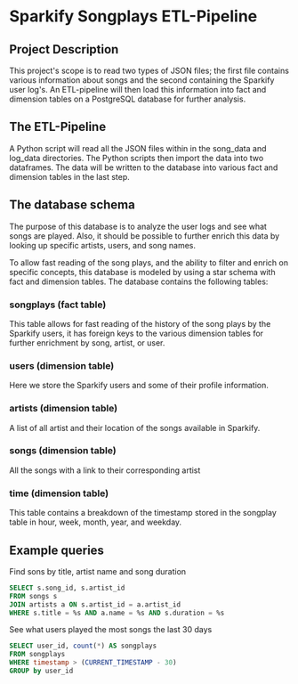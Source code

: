 # Sparkify Songplays ETL-Pipeline

## Project Description
This project's scope is to read two types of JSON files; the first file contains various information about songs and the second containing the Sparkify user log's. An ETL-pipeline will then load this information into fact and dimension tables on a PostgreSQL database for further analysis. 

## The ETL-Pipeline
A Python script will read all the JSON files within in the song_data and log_data directories. The Python scripts then import the data into two dataframes. The data will be written to the database into various fact and dimension tables in the last step.

## The database schema
The purpose of this database is to analyze the user logs and see what songs are played. Also, it should be possible to further enrich this data by looking up specific artists, users, and song names.

To allow fast reading of the song plays, and the ability to filter and enrich on specific concepts, this database is modeled by using a star schema with fact and dimension tables. The database contains the following tables:

### songplays (fact table)
This table allows for fast reading of the history of the song plays by the Sparkify users,  it has foreign keys to the various dimension tables for further enrichment by song, artist, or user.

### users (dimension table)
Here we store the Sparkify users and some of their profile information.

### artists (dimension table)
A list of all artist and their location of the songs available in Sparkify.

### songs (dimension table)
All the songs with a link to their corresponding artist

### time (dimension table)
This table contains a breakdown of the timestamp stored in the songplay table in hour, week, month, year, and weekday.

## Example queries
Find sons by title, artist name and song duration
```SQL
SELECT s.song_id, s.artist_id 
FROM songs s 
JOIN artists a ON s.artist_id = a.artist_id
WHERE s.title = %s AND a.name = %s AND s.duration = %s
```

See what users played the most songs the last 30 days
```SQL
SELECT user_id, count(*) AS songplays
FROM songplays
WHERE timestamp > (CURRENT_TIMESTAMP - 30)
GROUP by user_id
```
